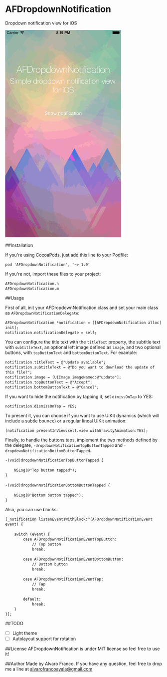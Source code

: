 AFDropdownNotification
======================

Dropdown notification view for iOS

![alt text](https://raw.githubusercontent.com/AlvaroFranco/AFDropdownNotification/master/img/preview.gif?token=ABV8uk1ShHPyKmhdNNJsvN3jYyuhgxJGks5UmHMwwA%3D%3D "Preview")

##Installation

If you're using CocoaPods, just add this line to your Podfile:

	pod 'AFDropdownNotification', '~> 1.0'
	
If you're not, import these files to your project:

	AFDropdownNotification.h
	AFDropdownNotification.m

##Usage

First of all, init your AFDropdownNotification class and set your main class as ```AFDropdownNotificationDelegate```:

```objc
AFDropdownNotification *notification = [[AFDropdownNotification alloc] init];
notification.notificationDelegate = self;
```

You can configure the title text with the ```titleText``` property, the subtitle text with ```subtitleText```, an optional left image defined as ```image```, and two optional buttons, with ```topButtonText``` and ```bottomButtonText```. For example:

```objc
notification.titleText = @"Update available";
notification.subtitleText = @"Do you want to download the update of this file?";
notification.image = [UIImage imageNamed:@"update"];
notification.topButtonText = @"Accept";
notification.bottomButtonText = @"Cancel";
```

If you want to hide the notification by tapping it, set ```dimissOnTap``` to YES:

```objc
notification.dismissOnTap = YES;
```

To present it, you can choose if you want to use UIKit dynamics (which will include a subtle bounce) or a regular lineal UIKit animation:

```objc
[notification presentInView:self.view withGravityAnimation:YES];
```

Finally, to handle the buttons taps, implement the two methods defined by the delegate, ```-dropdownNotificationTopButtonTapped``` and ```-dropdownNotificationBottomButtonTapped```.

```objc
-(void)dropdownNotificationTopButtonTapped {
 
    NSLog(@"Top button tapped");
}

-(void)dropdownNotificationBottomButtonTapped {

    NSLog(@"Bottom button tapped");
}
```

Also, you can use blocks:

```objc
[_notification listenEventsWithBlock:^(AFDropdownNotificationEvent event) {
       
    switch (event) {
        case AFDropdownNotificationEventTopButton:
            // Top button
            break;
                
        case AFDropdownNotificationEventBottomButton:
            // Bottom button
            break;
                
        case AFDropdownNotificationEventTap:
            // Tap
            break;
                
        default:
            break;
    }
}];
```


##TODO

- [ ] Light theme
- [ ] Autolayout support for rotation

##License
AFDropdownNotification is under MIT license so feel free to use it!

##Author
Made by Alvaro Franco. If you have any question, feel free to drop me a line at [alvarofrancoayala@gmail.com](mailto:alvarofrancoayala@gmail.com)
